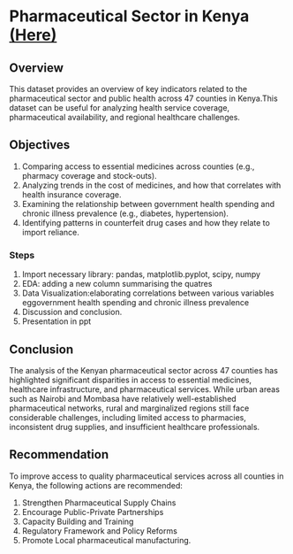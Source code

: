 # Pharmaceutical Sector in Kenya [(Here)](https://colab.research.google.com/drive/1lXRyeuzep96DcrQXOu88PoHWLSm7fQ4_?usp=sharing)
## Overview
This dataset provides an overview of key indicators related to the pharmaceutical sector and public health across 47 counties in Kenya.This dataset can be useful for analyzing health service coverage, pharmaceutical availability, and regional healthcare challenges.
## Objectives
1. Comparing access to essential medicines across counties (e.g., pharmacy coverage and stock-outs).
2. Analyzing trends in the cost of medicines, and how that correlates with health insurance coverage.
3. Examining the relationship between government health spending and chronic illness prevalence (e.g., diabetes, hypertension).
4. Identifying patterns in counterfeit drug cases and how they relate to import reliance.

### Steps
1. Import necessary library: pandas, matplotlib.pyplot, scipy, numpy
2. EDA: adding a new column summarising the quatres
3. Data Visualization:elaborating correlations between various variables eggovernment health spending and chronic illness prevalence
4. Discussion and conclusion.
5. Presentation in ppt

## Conclusion
The analysis of the Kenyan pharmaceutical sector across 47 counties has highlighted significant disparities in access to essential medicines, healthcare infrastructure, and pharmaceutical services. While urban areas such as Nairobi and Mombasa have relatively well-established pharmaceutical networks, rural and marginalized regions still face considerable challenges, including limited access to pharmacies, inconsistent drug supplies, and insufficient healthcare professionals.

## Recommendation
To improve access to quality pharmaceutical services across all counties in Kenya, the following actions are recommended:
   1. Strengthen Pharmaceutical Supply Chains
   2. Encourage Public-Private Partnerships
   3. Capacity Building and Training
   4. Regulatory Framework and Policy Reforms
   5. Promote Local pharmaceutical manufacturing.


 
